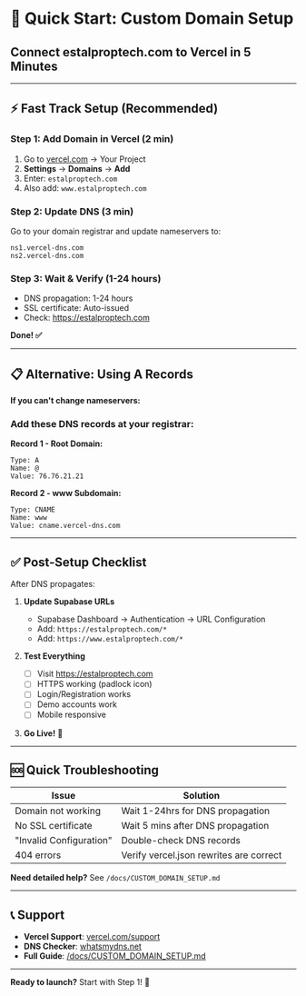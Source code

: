 # 🚀 Quick Start: Custom Domain Setup
## Connect estalproptech.com to Vercel in 5 Minutes

---

## ⚡ Fast Track Setup (Recommended)

### Step 1: Add Domain in Vercel (2 min)
1. Go to [vercel.com](https://vercel.com) → Your Project
2. **Settings** → **Domains** → **Add**
3. Enter: `estalproptech.com`
4. Also add: `www.estalproptech.com`

### Step 2: Update DNS (3 min)
Go to your domain registrar and update nameservers to:
```
ns1.vercel-dns.com
ns2.vercel-dns.com
```

### Step 3: Wait & Verify (1-24 hours)
- DNS propagation: 1-24 hours
- SSL certificate: Auto-issued
- Check: https://estalproptech.com

**Done! ✅**

---

## 📋 Alternative: Using A Records

**If you can't change nameservers:**

### Add these DNS records at your registrar:

**Record 1 - Root Domain:**
```
Type: A
Name: @
Value: 76.76.21.21
```

**Record 2 - www Subdomain:**
```
Type: CNAME
Name: www
Value: cname.vercel-dns.com
```

---

## ✅ Post-Setup Checklist

After DNS propagates:

1. **Update Supabase URLs**
   - Supabase Dashboard → Authentication → URL Configuration
   - Add: `https://estalproptech.com/*`
   - Add: `https://www.estalproptech.com/*`

2. **Test Everything**
   - [ ] Visit https://estalproptech.com
   - [ ] HTTPS working (padlock icon)
   - [ ] Login/Registration works
   - [ ] Demo accounts work
   - [ ] Mobile responsive

3. **Go Live!** 🎉

---

## 🆘 Quick Troubleshooting

| Issue | Solution |
|-------|----------|
| Domain not working | Wait 1-24hrs for DNS propagation |
| No SSL certificate | Wait 5 mins after DNS propagation |
| "Invalid Configuration" | Double-check DNS records |
| 404 errors | Verify vercel.json rewrites are correct |

**Need detailed help?** See `/docs/CUSTOM_DOMAIN_SETUP.md`

---

## 📞 Support

- **Vercel Support**: [vercel.com/support](https://vercel.com/support)
- **DNS Checker**: [whatsmydns.net](https://www.whatsmydns.net/)
- **Full Guide**: [/docs/CUSTOM_DOMAIN_SETUP.md](/docs/CUSTOM_DOMAIN_SETUP.md)

---

**Ready to launch?** Start with Step 1! 🚀
